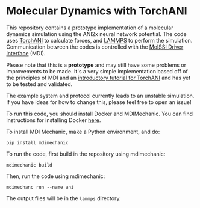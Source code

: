 # Molecular Dynamics with TorchANI

This repository contains a prototype implementation of a molecular dynamics simulation using the ANI2x neural network potential. 
The code uses [TorchANI](https://aiqm.github.io/torchani/index.html) to calculate forces, and [LAMMPS](https://www.lammps.org/#gsc.tab=0) to perform the simulation. Communication between the codes is controlled with the [MolSSI Driver Interface](https://molssi-mdi.github.io/MDI_Library/html/index.html) (MDI).

Please note that this is a **prototype** and may still have some problems or improvements to be made. It's a very simple implementation based off of the principles of MDI and an [introductory tutorial for TorchANI](https://aiqm.github.io/torchani/examples/energy_force.html) and has yet to be tested and validated.

The example system and protocol currently leads to an unstable simulation. 
If you have ideas for how to change this, please feel free to open an issue!

To run this code, you should install Docker and MDIMechanic. You can find instructions for installing Docker [here](https://docs.docker.com/get-docker/).

To install MDI Mechanic, make a Python environment, and do:

```
pip install mdimechanic
```

To run the code, first build in the repository using mdimechanic:

```
mdimechanic build
```

Then, run the code using mdimechanic:

```
mdimechanc run --name ani
```

The output files will be in the `lammps` directory.